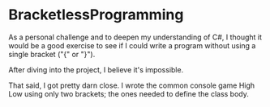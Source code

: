 # BracketlessProgramming

As a personal challenge and to deepen my understanding of C#, I thought it would be a good exercise to see if I could write a program without using a single bracket ("{" or "}").

After diving into the project, I believe it's impossible.

That said, I got pretty darn close. I wrote the common console game High Low using only two brackets; the ones needed to define the class body.
